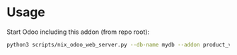 # Usage

Start Odoo including this addon (from repo root):

```bash
python3 scripts/nix_odoo_web_server.py --db-name mydb --addon product_variant_sale_price
```
